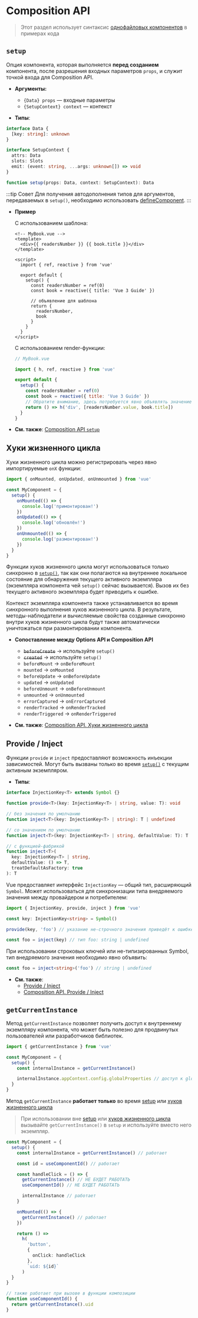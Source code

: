 # Composition API

> Этот раздел использует синтаксис [однофайловых компонентов](../guide/single-file-component.md) в примерах кода

## `setup`

Опция компонента, которая выполняется **перед созданием** компонента, после разрешения входных параметров `props`, и служит точкой входа для Composition API.

- **Аргументы:**

  - `{Data} props` — входные параметры
  - `{SetupContext} context` — контекст

- **Типы**:

```ts
interface Data {
  [key: string]: unknown
}

interface SetupContext {
  attrs: Data
  slots: Slots
  emit: (event: string, ...args: unknown[]) => void
}

function setup(props: Data, context: SetupContext): Data
```

:::tip Совет
Для получения автодополнения типов для аргументов, передаваемых в `setup()`, необходимо использовать [defineComponent](global-api.md#definecomponent).
:::

- **Пример**

  С использованием шаблона:

  ```vue
  <!-- MyBook.vue -->
  <template>
    <div>{{ readersNumber }} {{ book.title }}</div>
  </template>

  <script>
    import { ref, reactive } from 'vue'

    export default {
      setup() {
        const readersNumber = ref(0)
        const book = reactive({ title: 'Vue 3 Guide' })

        // объявление для шаблона
        return {
          readersNumber,
          book
        }
      }
    }
  </script>
  ```

  С использованием render-функции:

  ```js
  // MyBook.vue

  import { h, ref, reactive } from 'vue'

  export default {
    setup() {
      const readersNumber = ref(0)
      const book = reactive({ title: 'Vue 3 Guide' })
      // Обратите внимание, здесь потребуется явно объявлять значение ref
      return () => h('div', [readersNumber.value, book.title])
    }
  }
  ```

- **См. также**: [Composition API `setup`](../guide/composition-api-setup.md)

## Хуки жизненного цикла

Хуки жизненного цикла можно регистрировать через явно импортируемые `onX` функции:

```js
import { onMounted, onUpdated, onUnmounted } from 'vue'

const MyComponent = {
  setup() {
    onMounted(() => {
      console.log('примонтирован!')
    })
    onUpdated(() => {
      console.log('обновлён!')
    })
    onUnmounted(() => {
      console.log('размонтирован!')
    })
  }
}
```

Функции хуков жизненного цикла могут использоваться только синхронно в [`setup()`](#setup), так как они полагаются на внутреннее локальное состояние для обнаружения текущего активного экземпляра (экземпляра компонента чей `setup()` сейчас вызывается). Вызов их без текущего активного экземпляра будет приводить к ошибке.

Контекст экземпляра компонента также устанавливается во время синхронного выполнения хуков жизненного цикла. В результате, методы-наблюдатели и вычисляемые свойства созданные синхронно внутри хуков жизненного цикла будут также автоматически уничтожаться при размонтировании компонента.

- **Сопоставление между Options API и Composition API**

  - ~~`beforeCreate`~~ -> используйте `setup()`
  - ~~`created`~~ -> используйте `setup()`
  - `beforeMount` -> `onBeforeMount`
  - `mounted` -> `onMounted`
  - `beforeUpdate` -> `onBeforeUpdate`
  - `updated` -> `onUpdated`
  - `beforeUnmount` -> `onBeforeUnmount`
  - `unmounted` -> `onUnmounted`
  - `errorCaptured` -> `onErrorCaptured`
  - `renderTracked` -> `onRenderTracked`
  - `renderTriggered` -> `onRenderTriggered`

- **См. также**: [Composition API. Хуки жизненного цикла](../guide/composition-api-lifecycle-hooks.md)

## Provide / Inject

Функции `provide` и `inject` предоставляют возможность инъекции зависимостей. Могут быть вызваны только во время [`setup()`](#setup) с текущим активным экземпляром.

- **Типы**:

```ts
interface InjectionKey<T> extends Symbol {}

function provide<T>(key: InjectionKey<T> | string, value: T): void

// без значения по умолчанию
function inject<T>(key: InjectionKey<T> | string): T | undefined

// со значением по умолчанию
function inject<T>(key: InjectionKey<T> | string, defaultValue: T): T

// с функцией-фабрикой
function inject<T>(
  key: InjectionKey<T> | string,
  defaultValue: () => T,
  treatDefaultAsFactory: true
): T
```

Vue предоставляет интерфейс `InjectionKey` — общий тип, расширяющий `Symbol`. Может использоваться для синхронизации типа внедряемого значения между провайдером и потребителем:

```ts
import { InjectionKey, provide, inject } from 'vue'

const key: InjectionKey<string> = Symbol()

provide(key, 'foo') // указание не-строчного значения приведёт к ошибке

const foo = inject(key) // тип foo: string | undefined
```

При использовании строковых ключей или не-типизированных Symbol, тип внедряемого значения необходимо явно объявить:

```ts
const foo = inject<string>('foo') // string | undefined
```

- **См. также**:
  - [Provide / Inject](../guide/component-provide-inject.md)
  - [Composition API. Provide / Inject](../guide/composition-api-provide-inject.md)

## `getCurrentInstance`

Метод `getCurrentInstance` позволяет получить доступ к внутреннему экземпляру компонента, что может быть полезно для продвинутых пользователей или разработчиков библиотек.

```ts
import { getCurrentInstance } from 'vue'

const MyComponent = {
  setup() {
    const internalInstance = getCurrentInstance()

    internalInstance.appContext.config.globalProperties // доступ к globalProperties
  }
}
```

Метод `getCurrentInstance` **работает только** во время [setup](#setup) или [хуков жизненного цикла](#lifecycle-hooks)

> При использовании вне [setup](#setup) или [хуков жизненного цикла](#lifecycle-hooks) вызывайте `getCurrentInstance()` в `setup` и используйте вместо него экземпляр.

```ts
const MyComponent = {
  setup() {
    const internalInstance = getCurrentInstance() // работает

    const id = useComponentId() // работает

    const handleClick = () => {
      getCurrentInstance() // НЕ БУДЕТ РАБОТАТЬ
      useComponentId() // НЕ БУДЕТ РАБОТАТЬ

      internalInstance // работает
    }

    onMounted(() => {
      getCurrentInstance() // работает
    })

    return () =>
      h(
        'button',
        {
          onClick: handleClick
        },
        `uid: ${id}`
      )
  }
}

// также работает при вызове в функции композиции
function useComponentId() {
  return getCurrentInstance().uid
}
```
